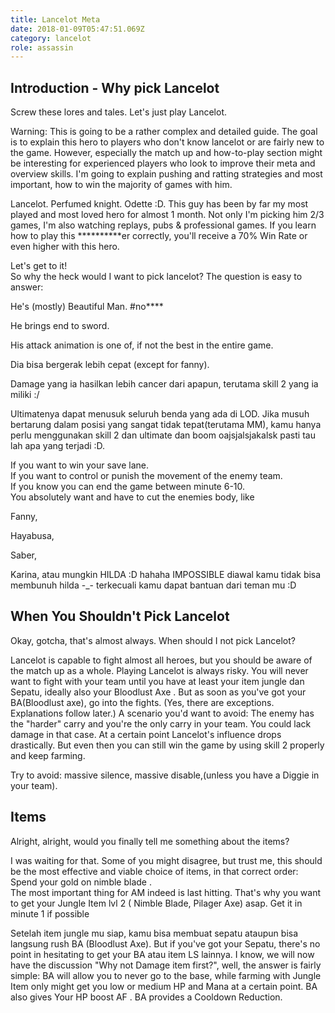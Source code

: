 ```yaml
---
title: Lancelot Meta
date: 2018-01-09T05:47:51.069Z
category: lancelot
role: assassin
---
```

## Introduction - Why pick Lancelot
Screw these lores and tales. Let's just play Lancelot. 

Warning: This is going to be a rather complex and detailed guide. The goal is to explain this hero to players who don't know lancelot or are fairly new to the game. However, especially the match up and how-to-play section might be interesting for experienced players who look to improve their meta and overview skills. I'm going to explain pushing and ratting strategies and most important, how to win the majority of games with him. 

Lancelot. Perfumed knight. Odette :D. 
This guy has been by far my most played and most loved hero for almost 1 month. Not only I'm picking him 2/3 games, I'm also watching replays, pubs & professional games. 
If you learn how to play this **********er correctly, you'll receive a 70% Win Rate or even higher with this hero. 

Let's get to it!  
So why the heck would I want to pick lancelot? 
The question is easy to answer: 

He's (mostly) Beautiful Man. #no****   
He brings end to sword.   
His attack animation is one of, if not the best in the entire game. 

Dia bisa bergerak lebih cepat (except for fanny).  
Damage yang ia hasilkan lebih cancer dari apapun, terutama skill 2 yang ia miliki :/  
Ultimatenya dapat menusuk seluruh benda yang ada di LOD. Jika musuh bertarung dalam posisi yang sangat tidak tepat(terutama MM), kamu hanya perlu menggunakan skill 2 dan ultimate dan boom oajsjalsjakalsk pasti tau lah apa yang terjadi :D.

If you want to win your save lane.\
If you want to control or punish the movement of the enemy team.\
If you know you can end the game between minute 6-10.\
You absolutely want and have to cut the enemies body, like 

 Fanny, 

 Hayabusa,

Saber,

Karina, atau mungkin HILDA :D hahaha IMPOSSIBLE diawal  kamu tidak bisa membunuh hilda -_- terkecuali kamu dapat bantuan dari teman mu :D
## When You Shouldn't Pick Lancelot
Okay, gotcha, that's almost always. When should I not pick Lancelot?

Lancelot is capable to fight almost all heroes, but you should be aware of the match up as a whole. Playing Lancelot is always risky. You will never want to fight with your team until you have at least your item jungle dan Sepatu, ideally also your Bloodlust Axe . But as soon as you've got your BA(Bloodlust axe), go into the fights. (Yes, there are exceptions. Explanations follow later.)
A scenario you'd want to avoid: The enemy has the "harder" carry and you're the only carry in your team. You could lack damage in that case. At a certain point Lancelot's influence drops drastically. But even then you can still win the game by using skill 2 properly and keep farming.  
Try to avoid: massive silence, massive disable,(unless you have a Diggie in your team).
## Items
Alright, alright, would you finally tell me something about the items?

I was waiting for that. Some of you might disagree, but trust me, this should be the most effective and viable choice of items, in that correct order:
Spend your gold on nimble blade.  
The most important thing for AM indeed is last hitting. That's why you want to get your Jungle Item lvl 2 ( Nimble Blade, Pilager Axe) asap. Get it in minute 1 if possible

Setelah item jungle mu siap, kamu bisa membuat sepatu ataupun bisa langsung rush BA (Bloodlust Axe). But if
you've got your Sepatu, there's no point in hesitating to get your BA atau item LS lainnya. I know, we will now have the discussion "Why not Damage item first?", well, the answer is fairly simple: BA will allow you to never go to the base, while farming with Jungle Item only might get you low or medium HP and Mana at a certain point. BA also gives Your HP boost AF . BA provides a Cooldown Reduction.
